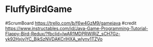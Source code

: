 # FluffyBirdGame
#ScrumBoard
https://trello.com/b/f6w4GzM9/gamejava
#credit
https://www.instructables.com/id/Java-Game-Programming-Tutorial-Flappy-Bird-Redux/?fbclid=IwAR1MDPRWIRjZ_sCH7Gz-yk92HxjvjYC_BjkSzNVDAKCrlHXA_wlynv1TZVo
